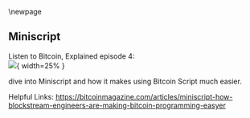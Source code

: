\newpage
## Miniscript

Listen to Bitcoin, Explained episode 4:\
![](qr/04.png){ width=25% }

dive into Miniscript and how it makes using Bitcoin Script much easier.

Helpful Links: https://bitcoinmagazine.com/articles/miniscript-how-blockstream-engineers-are-making-bitcoin-programming-easyer
